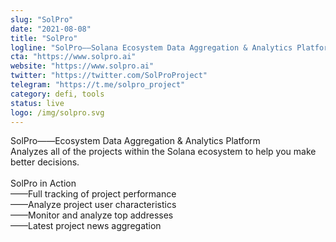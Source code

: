 ```yaml
---
slug: "SolPro"
date: "2021-08-08"
title: "SolPro"
logline: "SolPro——Solana Ecosystem Data Aggregation & Analytics Platform"
cta: "https://www.solpro.ai"
website: "https://www.solpro.ai"
twitter: "https://twitter.com/SolProProject"
telegram: "https://t.me/solpro_project"
category: defi, tools
status: live
logo: /img/solpro.svg
---
```


SolPro——Ecosystem Data Aggregation & Analytics Platform <br/>
Analyzes all of the projects within the Solana ecosystem to help you make better decisions. <br/>
 <br/>
SolPro in Action <br/>
——Full tracking of project performance <br/>
——Analyze project user characteristics <br/>
——Monitor and analyze top addresses <br/>
——Latest project news aggregation <br/>
